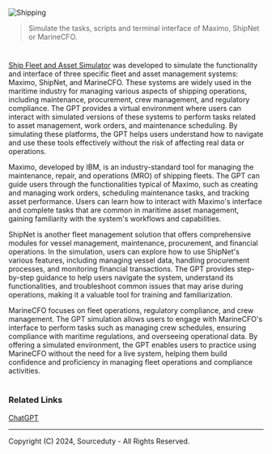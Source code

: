 ![Shipping](https://github.com/user-attachments/assets/a9b90645-a66d-4cb8-a816-971ad38a1205)

> Simulate the tasks, scripts and terminal interface of Maximo, ShipNet or MarineCFO.

#

[Ship Fleet and Asset Simulator](https://chatgpt.com/g/g-8d5fMy4Uh-ship-fleet-and-asset-simulator) was developed to simulate the functionality and interface of three specific fleet and asset management systems: Maximo, ShipNet, and MarineCFO. These systems are widely used in the maritime industry for managing various aspects of shipping operations, including maintenance, procurement, crew management, and regulatory compliance. The GPT provides a virtual environment where users can interact with simulated versions of these systems to perform tasks related to asset management, work orders, and maintenance scheduling. By simulating these platforms, the GPT helps users understand how to navigate and use these tools effectively without the risk of affecting real data or operations.

Maximo, developed by IBM, is an industry-standard tool for managing the maintenance, repair, and operations (MRO) of shipping fleets. The GPT can guide users through the functionalities typical of Maximo, such as creating and managing work orders, scheduling maintenance tasks, and tracking asset performance. Users can learn how to interact with Maximo's interface and complete tasks that are common in maritime asset management, gaining familiarity with the system's workflows and capabilities.

ShipNet is another fleet management solution that offers comprehensive modules for vessel management, maintenance, procurement, and financial operations. In the simulation, users can explore how to use ShipNet's various features, including managing vessel data, handling procurement processes, and monitoring financial transactions. The GPT provides step-by-step guidance to help users navigate the system, understand its functionalities, and troubleshoot common issues that may arise during operations, making it a valuable tool for training and familiarization.

MarineCFO focuses on fleet operations, regulatory compliance, and crew management. The GPT simulation allows users to engage with MarineCFO's interface to perform tasks such as managing crew schedules, ensuring compliance with maritime regulations, and overseeing operational data. By offering a simulated environment, the GPT enables users to practice using MarineCFO without the need for a live system, helping them build confidence and proficiency in managing fleet operations and compliance activities.

#
### Related Links

[ChatGPT](https://github.com/sourceduty/ChatGPT)

***
Copyright (C) 2024, Sourceduty - All Rights Reserved.
